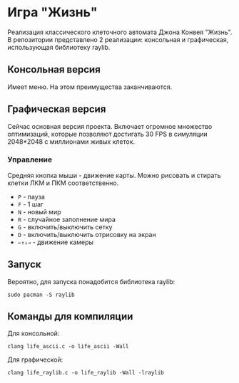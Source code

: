 # Игра "Жизнь"
Реализация классического клеточного автомата Джона Конвея "Жизнь". В репозитории представлено 2 реализации: консольная и графическая, использующая библиотеку raylib. 

## Консольная версия
Имеет меню. На этом преимущества заканчиваются. 

## Графическая версия
Сейчас основная версия проекта. Включает огромное множество оптимизаций, которые позволяют достигать 30 FPS в симуляции 2048*2048 с миллионами живых клеток. 

### Управление
Средняя кнопка мыши - движение карты. Можно рисовать и стирать клетки ЛКМ и ПКМ соответственно.

- `P` - пауза
- `F` - 1 шаг
- `N` - новый мир
- `R` - случайное заполнение мира
- `G` - включить/выключить сетку
- `D` - включить/выключить отрисовку на экран
- `←↑↓→` - движение камеры

## Запуск
Вероятно, для запуска понадобится библиотека raylib:
```
sudo pacman -S raylib
```

## Команды для компиляции
Для консольной:
```
clang life_ascii.c -o life_ascii -Wall
```
Для графической:
```
clang life_raylib.c -o life_raylib -Wall -lraylib 
```